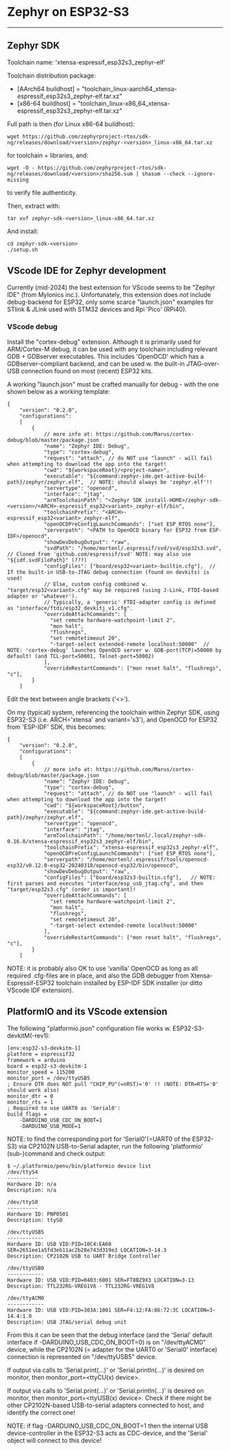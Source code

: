 # Zephyr on ESP32-S3
--------------------


## Zephyr SDK

Toolchain name: 'xtensa-espressif_esp32s3_zephyr-elf'	

Toolchain distribution package:
- [AArch64 buildhost] = "toolchain_linux-aarch64_xtensa-espressif_esp32s3_zephyr-elf.tar.xz" 
- [x86-64 buildhost] = "toolchain_linux-x86_64_xtensa-espressif_esp32s3_zephyr-elf.tar.xz"

Full path is then (for Linux x86-64 buildhost):
```
wget https://github.com/zephyrproject-rtos/sdk-ng/releases/download/<version>/zephyr-<version>_linux-x86_64.tar.xz
```
for toolchain + libraries, and:
```
wget -O - https://github.com/zephyrproject-rtos/sdk-ng/releases/download/<version>/sha256.sum | shasum --check --ignore-missing
```
to verify file authenticity.

Then, extract with:
```
tar xvf zephyr-sdk-<version>_linux-x86_64.tar.xz 
```

And install:
```
cd zephyr-sdk-<version>
./setup.sh
```

## VScode IDE for Zephyr development

Currently (mid-2024) the best extension for VScode seems to be "Zephyr IDE" (from Mylonics inc.).
Unfortunately, this extension does *not* include debug-backend for ESP32, 
only some scarce "launch.json" examples for STlink & JLink used with STM32 devices and Rpi 'Pico' (RPi40).

### VScode debug
Install the "cortex-debug" extension. Although it is primarily used for ARM/Cortex-M debug, 
it can be used with any toolchain including relevant GDB + GDBserver executables.
This includes 'OpenOCD' which has a GDBserver-compliant backend, and can be used w. the built-in JTAG-over-USB 
connection found on most (recent) ESP32 kits. 

A working "launch.json" must be crafted manually for debug - 
with the one shown below as a working template:
```
{
	"version": "0.2.0",
	"configurations": 
	[
		{
		    // more info at: https://github.com/Marus/cortex-debug/blob/master/package.json
		    "name": "Zephyr IDE: Debug",
		    "type": "cortex-debug",
		    "request": "attach", // do NOT use "launch" - will fail when attempting to download the app into the target!
		    "cwd": "${workspaceRoot}/<project-name>",
		    "executable": "${command:zephyr-ide.get-active-build-path}/zephyr/zephyr.elf",  // NOTE: should always be 'zephyr.elf'!!
		    "servertype": "openocd",
		    "interface": "jtag",
		    "armToolchainPath": "<Zephyr SDK install-HOME>/zephyr-sdk-<version>/<ARCH>-espressif_esp32<variant>_zephyr-elf/bin",
		    "toolchainPrefix": "<ARCH>-espressif_esp32<variant>_zephyr-elf", 
		    "openOCDPreConfigLaunchCommands": ["set ESP_RTOS none"],
		    "serverpath": "<PATH to OpenOCD binary for ESP32 from ESP-IDF>/openocd",
		    "showDevDebugOutput": "raw",
		    "svdPath": "/home/mortenl/.espressif/svd/svd/esp32s3.svd",   // Cloned from 'github.com/espressif/svd' NOTE: may also use "${idf.svdFilePath}" (???)
		    "configFiles": ["board/esp32<variant>-builtin.cfg"],  // If the built-in USB-to-JTAG debug connection (found on devkits) is used! 
		    // Else, custom config combined w. "target/esp32<variant>.cfg" may be required (using J-Link, FTDI-based adapter or 'whatever').
		    // Typically, a 'generic' FTDI-adapter config is defined as "interface/ftdi/esp32_devkitj_v1.cfg".
		    "overrideAttachCommands": [
		      "set remote hardware-watchpoint-limit 2",
		      "mon halt",
		      "flushregs",
		      "set remotetimeout 20",
		      "-target-select extended-remote localhost:50000"	// NOTE: 'cortex-debug' launches OpenOCD server w. GDB-port(TCP)=50000 by default! (and TCL-port=50001, Telnet-port=50002)
		    ],
		    "overrideRestartCommands": ["mon reset halt", "flushregs", "c"],
		}
	]
```
Edit the text between angle brackets ('<>').


On my (typical) system, referencing the toolchain within Zephyr SDK, 
using ESP32-S3 (i.e. ARCH='xtensa' and variant='s3'),
and OpenOCD for ESP32 from 'ESP-IDF' SDK, this becomes:
```
{
	"version": "0.2.0",
	"configurations": 
	[
		{
		    // more info at: https://github.com/Marus/cortex-debug/blob/master/package.json
		    "name": "Zephyr IDE: Debug",
		    "type": "cortex-debug",
		    "request": "attach", // do NOT use "launch" - will fail when attempting to download the app into the target!
		    "cwd": "${workspaceRoot}/button",
		    "executable": "${command:zephyr-ide.get-active-build-path}/zephyr/zephyr.elf", 
		    "servertype": "openocd",
		    "interface": "jtag",
		    "armToolchainPath": "/home/mortenl/.local/zephyr-sdk-0.16.8/xtensa-espressif_esp32s3_zephyr-elf/bin",
		    "toolchainPrefix": "xtensa-espressif_esp32s3_zephyr-elf", 
		    "openOCDPreConfigLaunchCommands": ["set ESP_RTOS none"],
		    "serverpath": "/home/mortenl/.espressif/tools/openocd-esp32/v0.12.0-esp32-20240318/openocd-esp32/bin/openocd",
		    "showDevDebugOutput": "raw",
		    "configFiles": ["board/esp32s3-builtin.cfg"],   // NOTE: first parses and executes "interface/esp_usb_jtag.cfg", and then "target/esp32s3.cfg" (order is important)!
		    "overrideAttachCommands": [
		      "set remote hardware-watchpoint-limit 2",
		      "mon halt",
		      "flushregs",
		      "set remotetimeout 20",
		      "-target-select extended-remote localhost:50000"	
		    ],
		    "overrideRestartCommands": ["mon reset halt", "flushregs", "c"],
		}
	]
```

NOTE: it is probably also OK to use 'vanilla' OpenOCD as long as all required .cfg-files are in place, 
and also the GDB debugger from Xtensa-Espressif-ESP32 toolchain installed by ESP-IDF SDK installer (or ditto VScode IDF extension).

 
## PlatformIO and its VScode extension

The following "platformio.json" configuration file works w. ESP32-S3-devkitM(-rev1):
```
[env:esp32-s3-devkitm-1]
platform = espressif32
framework = arduino
board = esp32-s3-devkitm-1
monitor_speed = 115200
monitor_port = /dev/ttyUSB5
; Ensure DTR does NOT pull "CHIP_PU"(=nRST)='0' !! (NOTE: DTR=RTS='0' should work also)
monitor_dtr = 0
monitor_rts = 1
; Required to use UART0 as 'Serial0':
build_flags = 
	-DARDUINO_USB_CDC_ON_BOOT=1
	-DARDUINO_USB_MODE=1
```
NOTE: to find the corresponding port for 'Serial0'(=UART0 of the ESP32-S3) via CP2102N USB-to-Serial adapter,
run the following 'platformio' (sub-)command and check output:
```
$ ~/.platformio/penv/bin/platformio device list
/dev/ttyS4
----------
Hardware ID: n/a
Description: n/a

/dev/ttyS0
----------
Hardware ID: PNP0501
Description: ttyS0

/dev/ttyUSB5
------------
Hardware ID: USB VID:PID=10C4:EA60 SER=2651ee1a5fd3eb11ac2b28e743d319e3 LOCATION=3-14.3
Description: CP2102N USB to UART Bridge Controller

/dev/ttyUSB0
------------
Hardware ID: USB VID:PID=0403:6001 SER=FT8BZ9X3 LOCATION=3-13
Description: TTL232RG-VREG1V8 - TTL232RG-VREG1V8

/dev/ttyACM0
------------
Hardware ID: USB VID:PID=303A:1001 SER=F4:12:FA:86:72:3C LOCATION=3-14.4:1.0
Description: USB JTAG/serial debug unit

```
From this it can be seen that the debug interface (and the 'Serial' default interface if -DARDUINO_USB_CDC_ON_BOOT=0) is on "/dev/ttyACM0" device, 
while the CP2102N (= adapter for the UART0 or 'Serial0' interface) connection is represented on "/dev/ttyUSB5" device.

If output via calls to 'Serial.print(...)' or 'Serial.println(...)' is desired on monitor, 
then monitor_port=<ttyCU(x) device>.

If output via calls to 'Serial.print(...)' or 'Serial.println(...)' is desired on monitor, 
then monitor_port=<ttyUSB(x) device>. Check if there might be other CP2102N-based USB-to-serial adapters connected to host, 
and identify the correct one!

NOTE: if flag -DARDUINO_USB_CDC_ON_BOOT=1 then the internal USB device-controller in the ESP32-S3 acts as CDC-device, 
and the 'Serial' object will connect to this device!
 

   

